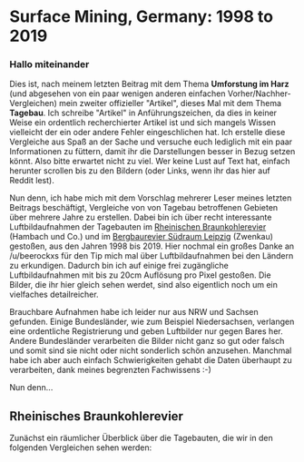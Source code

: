 # Surface Mining, Germany: 1998 to 2019

### Hallo miteinander

Dies ist, nach meinem letzten Beitrag mit dem Thema **Umforstung im Harz** (und abgesehen von ein paar wenigen anderen einfachen Vorher/Nachher-Vergleichen) mein zweiter offizieller "Artikel", dieses Mal mit dem Thema **Tagebau**. Ich schreibe "Artikel" in Anführungszeichen, da dies in keiner Weise ein ordentlich recherchierter Artikel ist und sich mangels Wissen vielleicht der ein oder andere Fehler eingeschlichen hat. Ich erstelle diese Vergleiche aus Spaß an der Sache und versuche euch lediglich mit ein paar Informationen zu füttern, damit ihr die Darstellungen besser in Bezug setzen könnt. Also bitte erwartet nicht zu viel. Wer keine Lust auf Text hat, einfach herunter scrollen bis zu den Bildern (oder Links, wenn ihr das hier auf Reddit lest).

Nun denn, ich habe mich mit dem Vorschlag mehrerer Leser meines letzten Beitrags beschäftigt, Vergleiche von von Tagebau betroffenen Gebieten über mehrere Jahre zu erstellen. Dabei bin ich über recht interessante Luftbildaufnahmen der Tagebauten im [Rheinischen Braunkohlerevier](https://de.wikipedia.org/wiki/Rheinisches_Braunkohlerevier) (Hambach und Co.) und im [Bergbaurevier Südraum Leipzig](https://de.wikipedia.org/wiki/Bergbaurevier_S%C3%BCdraum_Leipzig) (Zwenkau) gestoßen, aus den Jahren 1998 bis 2019. Hier nochmal ein großes Danke an /u/beerockxs für den Tip mich mal über Luftbildaufnahmen bei den Ländern zu erkundigen. Dadurch bin ich auf einige frei zugängliche Luftbildaufnahmen mit bis zu 20cm Auflösung pro Pixel gestoßen. Die Bilder, die ihr hier gleich sehen werdet, sind also eigentlich noch um ein vielfaches detailreicher.

Brauchbare Aufnahmen habe ich leider nur aus NRW und Sachsen gefunden. Einige Bundesländer, wie zum Beispiel Niedersachsen, verlangen eine ordentliche Registrierung und geben Luftbilder nur gegen Bares her. Andere Bundesländer verarbeiten die Bilder nicht ganz so gut oder falsch und somit sind sie nicht oder nicht sonderlich schön anzusehen. Manchmal habe ich aber auch einfach Schwierigkeiten gehabt die Daten überhaupt zu verarbeiten, dank meines begrenzten Fachwissens :-)

Nun denn...

## Rheinisches Braunkohlerevier

Zunächst ein räumlicher Überblick über die Tagebauten, die wir in den folgenden Vergleichen sehen werden: